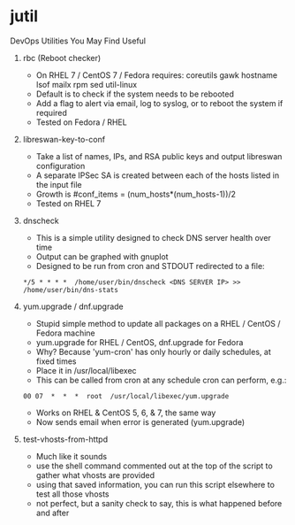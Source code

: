 # jutil
DevOps Utilities You May Find Useful

1. rbc (Reboot checker)
   * On RHEL 7 / CentOS 7 / Fedora requires: coreutils gawk hostname lsof mailx rpm sed util-linux
   * Default is to check if the system needs to be rebooted
   * Add a flag to alert via email, log to syslog, or to reboot the system if required
   * Tested on Fedora / RHEL

2. libreswan-key-to-conf
   * Take a list of names, IPs, and RSA public keys and output libreswan configuration
   * A separate IPSec SA is created between each of the hosts listed in the input file
   * Growth is #conf_items = (num_hosts*(num_hosts-1))/2
   * Tested on RHEL 7

3. dnscheck
   * This is a simple utility designed to check DNS server health over time
   * Output can be graphed with gnuplot
   * Designed to be run from cron and STDOUT redirected to a file:
   
    ```*/5 * * * *  /home/user/bin/dnscheck <DNS SERVER IP> >> /home/user/bin/dns-stats```
    
4. yum.upgrade / dnf.upgrade 
   * Stupid simple method to update all packages on a RHEL / CentOS / Fedora machine
   * yum.upgrade for RHEL / CentOS, dnf.upgrade for Fedora
   * Why? Because 'yum-cron' has only hourly or daily schedules, at fixed times
   * Place it in /usr/local/libexec
   * This can be called from cron at any schedule cron can perform, e.g.:

   ```00 07  *  *  *  root  /usr/local/libexec/yum.upgrade```

   * Works on RHEL & CentOS 5, 6, & 7, the same way
   * Now sends email when error is generated (yum.upgrade)

5. test-vhosts-from-httpd
   * Much like it sounds
   * use the shell command commented out at the top of the script to gather what vhosts are provided
   * using that saved information, you can run this script elsewhere to test all those vhosts
   * not perfect, but a sanity check to say, this is what happened before and after

